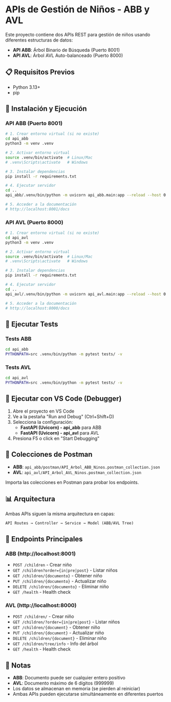 # APIs de Gestión de Niños - ABB y AVL

Este proyecto contiene dos APIs REST para gestión de niños usando diferentes estructuras de datos:
- **API ABB**: Árbol Binario de Búsqueda (Puerto 8001)
- **API AVL**: Árbol AVL Auto-balanceado (Puerto 8000)

## 📋 Requisitos Previos

- Python 3.13+
- pip

## 🚀 Instalación y Ejecución

### API ABB (Puerto 8001)

```bash
# 1. Crear entorno virtual (si no existe)
cd api_abb
python3 -m venv .venv

# 2. Activar entorno virtual
source .venv/bin/activate  # Linux/Mac
# .venv\Scripts\activate   # Windows

# 3. Instalar dependencias
pip install -r requirements.txt

# 4. Ejecutar servidor
cd ..
api_abb/.venv/bin/python -m uvicorn api_abb.main:app --reload --host 0.0.0.0 --port 8001 --app-dir api_abb/src

# 5. Acceder a la documentación
# http://localhost:8001/docs
```

### API AVL (Puerto 8000)

```bash
# 1. Crear entorno virtual (si no existe)
cd api_avl
python3 -m venv .venv

# 2. Activar entorno virtual
source .venv/bin/activate  # Linux/Mac
# .venv\Scripts\activate   # Windows

# 3. Instalar dependencias
pip install -r requirements.txt

# 4. Ejecutar servidor
cd ..
api_avl/.venv/bin/python -m uvicorn api_avl.main:app --reload --host 0.0.0.0 --port 8000 --app-dir api_avl/src

# 5. Acceder a la documentación
# http://localhost:8000/docs
```

## 🧪 Ejecutar Tests

### Tests ABB
```bash
cd api_abb
PYTHONPATH=src .venv/bin/python -m pytest tests/ -v
```

### Tests AVL
```bash
cd api_avl
PYTHONPATH=src .venv/bin/python -m pytest tests/ -v
```

## 🐛 Ejecutar con VS Code (Debugger)

1. Abre el proyecto en VS Code
2. Ve a la pestaña "Run and Debug" (Ctrl+Shift+D)
3. Selecciona la configuración:
   - **FastAPI (Uvicorn) - api_abb** para ABB
   - **FastAPI (Uvicorn) - api_avl** para AVL
4. Presiona F5 o click en "Start Debugging"

## 📮 Colecciones de Postman

- **ABB**: `api_abb/postman/API_Arbol_ABB_Ninos.postman_collection.json`
- **AVL**: `api_avl/API_Arbol_AVL_Ninos.postman_collection.json`

Importa las colecciones en Postman para probar los endpoints.

## 📊 Arquitectura

Ambas APIs siguen la misma arquitectura en capas:

```
API Routes → Controller → Service → Model (ABB/AVL Tree)
```

## 🔗 Endpoints Principales

### ABB (http://localhost:8001)
- `POST /children` - Crear niño
- `GET /children?order={in|pre|post}` - Listar niños
- `GET /children/{documento}` - Obtener niño
- `PUT /children/{documento}` - Actualizar niño
- `DELETE /children/{documento}` - Eliminar niño
- `GET /health` - Health check

### AVL (http://localhost:8000)
- `POST /children/` - Crear niño
- `GET /children/?order={in|pre|post}` - Listar niños
- `GET /children/{document}` - Obtener niño
- `PUT /children/{document}` - Actualizar niño
- `DELETE /children/{document}` - Eliminar niño
- `GET /children/tree/info` - Info del árbol
- `GET /health` - Health check

## 📝 Notas

- **ABB**: Documento puede ser cualquier entero positivo
- **AVL**: Documento máximo de 6 dígitos (999999)
- Los datos se almacenan en memoria (se pierden al reiniciar)
- Ambas APIs pueden ejecutarse simultáneamente en diferentes puertos
